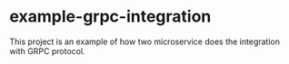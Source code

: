 # example-grpc-integration

This project is an example of how two microservice does the integration with GRPC protocol.


